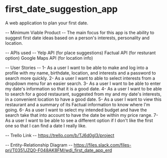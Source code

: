 # first_date_suggestion_app
A web application to plan your first date.

-- Minimum Viable Product --
The main focus for this app is the ability to suggest first date ideas based on a person's interests, personality and location.

-- APIs used --
Yelp API (for place suggestions)
Factual API (for resturant option)
Google Maps API (for location info)

-- User Stories --
1- As a user I want to be able to make and log into a profile with my name, birthdate, location, 
and interests and a password to search more quickly.
2- As a user I want to able to select interests from a dropdown menu for an easier search.
3- As a user I want to be able to enter my date's information so that it is a good date.
4- As a user I want to be able to search for a good restaurant, suggested from my and my date's interests, 
in a convenient location to have a good date.
5- As a user I want to view this restaurant and a summary of its Factual information to know where I'm going.
6- As a user I want to select my intended budget and have the search take that into account to have the date be within my price range.
7- As a user I want to be able to see a different option if I don't like the first one so that I can find a date I really like.


-- Trello Link --
https://trello.com/b/TJ6d0gl3/project

-- Entity-Relationship Diagram --
https://files.slack.com/files-pri/T0351JZQ0-F048AK8FM/wdi_first_date_app_erd


